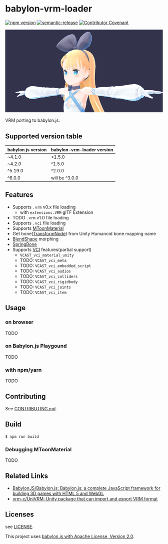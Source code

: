 # babylon-vrm-loader

[![npm version](https://badge.fury.io/js/babylon-vrm-loader.svg)](https://badge.fury.io/js/babylon-vrm-loader) [![semantic-release](https://img.shields.io/badge/%20%20%F0%9F%93%A6%F0%9F%9A%80-semantic--release-e10079.svg)](https://github.com/semantic-release/semantic-release) [![Contributor Covenant](https://img.shields.io/badge/Contributor%20Covenant-2.1-4baaaa.svg)](code_of_conduct.md)

![alicia.png](packages/babylon-vrm-loader/alicia.png)

VRM porting to babylon.js.

## Supported version table

|babylon.js version|babylon-vrm-loader version|
|---|---|
|~4.1.0|<1.5.0|
|~4.2.0|^1.5.0|
|^5.19.0|^2.0.0|
|^6.0.0|will be ^3.0.0|

## Features

- Supports `.vrm` v0.x file loading
    - with `extensions.VRM` glTF Extension
- TODO `.vrm` v1.0 file loading
- Supports `.vci` file loading
- Supports [MToonMaterial](https://github.com/virtual-cast/babylon-mtoon-material)
- Get bone([TransformNode](https://doc.babylonjs.com/typedoc/classes/BABYLON.TransformNode)) from Unity Humanoid bone mapping name
- [BlendShape](https://vrm.dev/en/univrm/blendshape/index.html) morphing
- [SpringBone](https://vrm.dev/en/univrm/springbone/index.html)
- Supports [VCI](https://github.com/virtual-cast/VCI) features(partial support)
    - `VCAST_vci_material_unity`
    - TODO: `VCAST_vci_meta`
    - TODO: `VCAST_vci_embedded_script`
    - TODO: `VCAST_vci_audios`
    - TODO: `VCAST_vci_colliders`
    - TODO: `VCAST_vci_rigidbody`
    - TODO: `VCAST_vci_joints`
    - TODO: `VCAST_vci_item`

## Usage

### on browser

TODO

### on Babylon.js Playgound

TODO

### with npm/yarn

TODO

## Contributing

See [CONTRIBUTING.md](./CONTRIBUTING.md).

## Build

```s
$ npm run build
```

### Debugging MToonMaterial

TODO

## Related Links

- [BabylonJS/Babylon.js: Babylon.js: a complete JavaScript framework for building 3D games with HTML 5 and WebGL](https://github.com/BabylonJS/Babylon.js)
- [vrm-c/UniVRM: Unity package that can import and export VRM format](https://github.com/vrm-c/UniVRM)

## Licenses

see [LICENSE](./LICENSE).

This project uses [babylon.js with Apache License, Version 2.0](https://github.com/BabylonJS/Babylon.js/blob/master/license.md).
